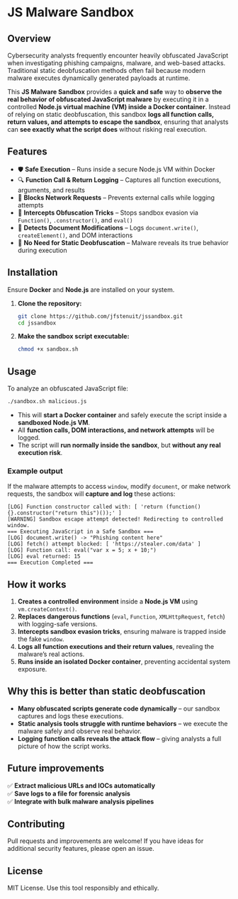 # JS Malware Sandbox

## Overview
Cybersecurity analysts frequently encounter heavily obfuscated JavaScript when investigating phishing campaigns, malware, and web-based attacks. Traditional static deobfuscation methods often fail because modern malware executes dynamically generated payloads at runtime.

This **JS Malware Sandbox** provides a **quick and safe** way to **observe the real behavior of obfuscated JavaScript malware** by executing it in a controlled **Node.js virtual machine (VM) inside a Docker container**. Instead of relying on static deobfuscation, this sandbox **logs all function calls, return values, and attempts to escape the sandbox**, ensuring that analysts can **see exactly what the script does** without risking real execution.

## Features
- 🛡️ **Safe Execution** – Runs inside a secure Node.js VM within Docker
- 🔍 **Function Call & Return Logging** – Captures all function executions, arguments, and results
- 🚫 **Blocks Network Requests** – Prevents external calls while logging attempts
- 🔬 **Intercepts Obfuscation Tricks** – Stops sandbox evasion via `Function()`, `.constructor()`, and `eval()`
- 🔗 **Detects Document Modifications** – Logs `document.write()`, `createElement()`, and DOM interactions
- 📜 **No Need for Static Deobfuscation** – Malware reveals its true behavior during execution

## Installation
Ensure **Docker** and **Node.js** are installed on your system.

1. **Clone the repository:**
   ```sh
   git clone https://github.com/jfstenuit/jssandbox.git
   cd jssandbox
   ```

2. **Make the sandbox script executable:**
   ```sh
   chmod +x sandbox.sh
   ```

## Usage
To analyze an obfuscated JavaScript file:

```sh
./sandbox.sh malicious.js
```

- This will **start a Docker container** and safely execute the script inside a **sandboxed Node.js VM**.
- All **function calls, DOM interactions, and network attempts** will be logged.
- The script will **run normally inside the sandbox**, but **without any real execution risk**.

### Example output
If the malware attempts to access `window`, modify `document`, or make network requests, the sandbox will **capture and log** these actions:

```
[LOG] Function constructor called with: [ 'return (function() {}.constructor("return this")());' ]
[WARNING] Sandbox escape attempt detected! Redirecting to controlled window.
=== Executing JavaScript in a Safe Sandbox ===
[LOG] document.write() -> "Phishing content here"
[LOG] fetch() attempt blocked: [ 'https://stealer.com/data' ]
[LOG] Function call: eval("var x = 5; x + 10;")
[LOG] eval returned: 15
=== Execution Completed ===
```

## How it works
1. **Creates a controlled environment** inside a **Node.js VM** using `vm.createContext()`.
2. **Replaces dangerous functions** (`eval`, `Function`, `XMLHttpRequest`, `fetch`) with logging-safe versions.
3. **Intercepts sandbox evasion tricks**, ensuring malware is trapped inside the fake `window`.
4. **Logs all function executions and their return values**, revealing the malware’s real actions.
5. **Runs inside an isolated Docker container**, preventing accidental system exposure.

## Why this is better than static deobfuscation
- **Many obfuscated scripts generate code dynamically** – our sandbox captures and logs these executions.
- **Static analysis tools struggle with runtime behaviors** – we execute the malware safely and observe real behavior.
- **Logging function calls reveals the attack flow** – giving analysts a full picture of how the script works.

## Future improvements
✅ **Extract malicious URLs and IOCs automatically**  
✅ **Save logs to a file for forensic analysis**  
✅ **Integrate with bulk malware analysis pipelines**  

## Contributing
Pull requests and improvements are welcome! If you have ideas for additional security features, please open an issue.

## License
MIT License. Use this tool responsibly and ethically.

